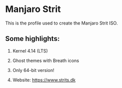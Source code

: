 # Manjaro Strit

This is the profile used to create the Manjaro Strit ISO.

## Some highlights:

1. Kernel 4.14 (LTS)

2. Ghost themes with Breath icons

3. Only 64-bit version!

4. Website: https://www.strits.dk
